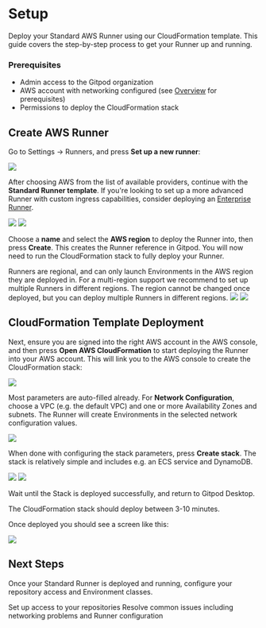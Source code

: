 # Setup

Deploy your Standard AWS Runner using our CloudFormation template. This guide covers the step-by-step process to get your Runner up and running.

### Prerequisites

* Admin access to the Gitpod organization
* AWS account with networking configured (see [Overview](/gitpod/runners/aws/standard-runner/overview) for prerequisites)
* Permissions to deploy the CloudFormation stack

## Create AWS Runner

Go to Settings -> Runners, and press **Set up a new runner**:

<Frame caption="Runners in settings">
  <img src="https://www.gitpod.io/images/docs/flex/runners/runners-settings.webp" />
</Frame>

After choosing AWS from the list of available providers, continue with the **Standard Runner template**. If you're looking to set up a more advanced Runner with custom ingress capabilities, consider deploying an [Enterprise Runner](/gitpod/runners/aws/enterprise-runner/setup).

<Frame caption="Provider selection">
  <img src="https://www.gitpod.io/images/docs/flex/runners/runner-providers.webp" />
</Frame>

<Frame caption="CloudFormation Template selection">
  <img src="https://www.gitpod.io/images/docs/flex/runners/aws-template-standard.webp" />
</Frame>

Choose a **name** and select the **AWS region** to deploy the Runner into, then press **Create**. This creates the Runner reference in Gitpod. You will now need to run the CloudFormation stack to fully deploy your Runner.

<Note>
  Runners are regional, and can only launch Environments in the AWS region
  they are deployed in. For a multi-region support we recommend to set up
  multiple Runners in different regions. The region cannot be changed once
  deployed, but you can deploy multiple Runners in different regions.
</Note>

<Frame caption="Add a AWS Runner">
  <img src="https://www.gitpod.io/images/docs/flex/runners/add-runner.webp" />
</Frame>

<Frame caption="Runner details">
  <img src="https://www.gitpod.io/images/docs/flex/runners/runner-details.webp" />
</Frame>

## CloudFormation Template Deployment

Next, ensure you are signed into the right AWS account in the AWS console, and then press **Open AWS CloudFormation** to start deploying the Runner into your AWS account. This will link you to the AWS console to create the CloudFormation stack:

<Frame caption="Create stack in AWS">
  <img src="https://www.gitpod.io/images/docs/flex/runners/create-stack-in-aws.png" />
</Frame>

Most parameters are auto-filled already. For **Network Configuration**, choose a VPC (e.g. the default VPC) and one or more Availability Zones and subnets. The Runner will create Environments in the selected network configuration values.

<Frame caption="Parameters configuration in AWS">
  <img src="https://www.gitpod.io/images/docs/flex/runners/aws-parameters-configuration.png" />
</Frame>

When done with configuring the stack parameters, press **Create stack**. The stack is relatively simple and includes e.g. an ECS service and DynamoDB.

<Frame caption="AWS stack capabilities">
  <img src="https://www.gitpod.io/images/docs/flex/runners/stack-capabilities-note.png" />
</Frame>

<Frame caption="AWS stack component diagram">
  <img src="https://www.gitpod.io/images/docs/flex/runners/stack-component-diagram.png" />
</Frame>

Wait until the Stack is deployed successfully, and return to Gitpod Desktop.

<Info>The CloudFormation stack should deploy between 3-10 minutes.</Info>

Once deployed you should see a screen like this:

<Frame caption="AWS Runner configuration complete">
  <img src="https://www.gitpod.io/images/docs/flex/runners/runner-aws-config-complete-standard.png" />
</Frame>

## Next Steps

Once your Standard Runner is deployed and running, configure your repository access and Environment classes.

<CardGroup cols={2}>
  <Card title="Configure Repository Access" icon="git" href="/gitpod/runners/aws/configuring-repository-access">
    Set up access to your repositories
  </Card>

  <Card title="Troubleshoot" icon="wrench" href="/gitpod/runners/aws/troubleshooting-runners">
    Resolve common issues including networking problems and Runner configuration
  </Card>
</CardGroup>
